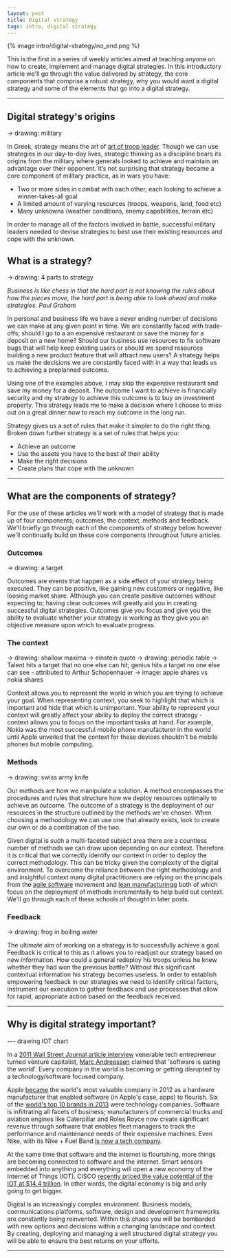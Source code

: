 ```yaml
---
layout: post
title: Digital strategy
tags: intro, digital strategy
---
```


{% image intro/digital-strategy/no_end.png %}



This is the first in a series of weekly articles aimed at teaching anyone on how to create, implement and manage digital strategies. In this introductory article we'll go through the value delivered by strategy, the core components that comprise a robust strategy, why you would want a digital strategy and some of the elements that go into a digital strategy.

***

## Digital strategy's origins

-> drawing: military 

In Greek, strategy means the art of [art of troop leader](http://en.wikipedia.org/wiki/Strategy). Though we can use strategies in our day-to-day lives, strategic thinking as a discipline bears its origins from the military where generals looked to achieve and maintain an advantage over their opponent. It’s not surprising that strategy became a core component of military practice, as in wars you have:

* Two or more sides in combat with each other, each looking to achieve a winner-takes-all goal
* A limited amount of varying resources (troops, weapons, land, food etc)
* Many unknowns (weather conditions, enemy capabilities, terrain etc)

In order to manage all of the factors involved in battle, successful military leaders needed to devise strategies to best use their existing resources and cope with the unknown.

## What is a strategy?

-> drawing: 4 parts to strategy

<cite>Business is like chess in that the hard part is not knowing the rules about how the pieces move, the hard part is being able to look ahead and make strategies. <span class='reference'>Paul Graham</span></cite>

In personal and business life we have a never ending number of decisions we can make at any given point in time. We are constantly faced with trade-offs; should I go to a an expensive restaurant or save the money for a deposit on a new home? Should our business use resources to fix software bugs that will help keep existing users or should we spend resources building a new product feature that will attract new users? A strategy helps us make the decisions we are constantly faced with in a way that leads us to achieving a preplanned outcome.

Using one of the examples above, I may skip the expensive restaurant and save my money for a deposit. The outcome I want to achieve is financially security and my strategy to achieve this outcome is to buy an investment property. This strategy leads me to make a decision where I choose to miss out on a great dinner now to reach my outcome in the long run.

Strategy gives us a set of rules that make it simpler to do the right thing. Broken down further strategy is a set of rules that helps you:

* Achieve an outcome
* Use the assets you have to the best of their ability
* Make the right decisions
* Create plans that cope with the unknown

***

## What are the components of strategy?

For the use of these articles we'll work with a model of strategy that is made up of four components; outcomes, the context, methods and feedback. We'll briefly go through each of the components of strategy below however we'll continually build on these core components throughout future articles.

### Outcomes

-> drawing: a target

Outcomes are events that happen as a side effect of your strategy being executed. They can be positive, like gaining new customers or negative, like loosing market share. Although you can create positive outcomes without expecting to; having clear outcomes will greatly aid you in creating successful digital strategies. Outcomes give you focus and give you the ability to evaluate whether your strategy is working as they give you an objective measure upon which to evaluate progress.

### The context

-> drawing: shallow maxima
-> einstein quote
-> drawing: periodic table
-> Talent hits a target that no one else can hit; genius hits a target no one else can see - attributed to Arthur Schopenhauer
-> image: apple shares vs nokia shares

Context allows you to represent the world in which you are trying to achieve your goal. When representing context, you seek to highlight that which is important and hide that which is unimportant. Your ability to represent your context will greatly affect your ability to deploy the correct strategy - context allows you to focus on the important tasks at hand. For example, Nokia was the most successful mobile phone manufacturer in the world until Apple unveiled that the context for these devices shouldn't be mobile phones but mobile computing.


### Methods

-> drawing: swiss army knife

Our methods are how we manipulate a solution. A method encompasses the procedures and rules that structure how we deploy resources optimally to achieve an outcome. The outcome of a strategy is the deployment of our resources in the structure outlined by the methods we've chosen. When choosing a methodology we can use one that already exists, look to create our own or do a combination of the two.

Given digital is such a multi-faceted subject area there are a countless number of methods we can draw upon depending on our context. Therefore it is critical that we correctly identify our context in order to deploy the correct methodology. This can be tricky given the complexity of the digital environment. To overcome the reliance between the right methodology and and insightful context many digital practitioners are relying on the principals from the [agile software](http://en.wikipedia.org/wiki/Agile_software_development) movement and [lean manufacturingg](http://en.wikipedia.org/wiki/Lean_manufacturing) both of which focus on the deployment of methods incrementally to help build out context. We'll go through each of these schools of thought in later posts.

### Feedback

-> drawing: frog in boiling water

The ultimate aim of working on a strategy is to successfully achieve a goal. Feedback is critical to this as it allows you to readjust our strategy based on new information. How could a general redeploy his troops unless he knew whether they had won the previous battle? Without this significant contextual information his strategy becomes useless. In order to establish empowering feedback in our strategies we need to identify critical factors, instrument our execution to gather feedback and use processes that allow for rapid, appropriate action based on the feedback received.

***

## Why is digital strategy important?

--- drawing IOT chart

In a [2011 Wall Street Journal article interview](http://online.wsj.com/article/SB10001424053111903480904576512250915629460.html) venerable tech entrepreneur turned venture capitalist, [Marc Andreessen](http://en.wikipedia.org/wiki/Marc_Andreessen) claimed that 'software is eating the world'. Every company in the world is becoming or getting disrupted by a technology/software focused company.

Apple [became](http://news.cnet.com/8301-13579_3-57496464-37/at-$622b-apple-becomes-all-time-most-valuable-company/) the world's most valuable company in 2012 as a hardware manufacturer that enabled software (in Apple's case, apps) to flourish. Six of the [world's top 10 brands in 2013][most-valuable-brands-2013] were technology companies. Software is infiltrating all facets of business; manufacturers of commercial trucks and aviation engines like Caterpillar and Roles Royce now create significant revenue through software that enables fleet managers to track the performance and maintenance needs of their expensive machines. Even Nike, with its Nike + Fuel Band [is now a tech company](http://www.businessweek.com/articles/2013-10-15/sorry-nike-youre-a-tech-company-now#r=rss).

At the same time that software and the internet is flourishing, more things are becoming connected to software and the internet. Smart sensors embedded into anything and everything will open a new economy of the Internet of Things (IOT). CISCO [recently priced the value potential of the IOT at $14.4 trillion](http://www.cisco.com/web/about/ac79/docs/innov/IoE_Economy.pdf). In other words, the digital economy is big and only going to get bigger.

Digital is an increasingly complex environment. Business models, communications platforms, software, design and development frameworks are constantly being reinvented. Within this chaos you will be bombarded with new options and decisions within a changing landscape and context. By creating, deploying and managing a well structured digital strategy you will be able to ensure the best returns on your efforts.

***

[most-valuable-brands-2013]: http://www.businessweek.com/articles/2013-10-01/the-most-valuable-brands-in-america-2000-to-2013#r=rss
